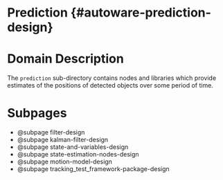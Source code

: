 Prediction {#autoware-prediction-design}
==========

# Domain Description

The `prediction` sub-directory contains nodes and libraries which provide estimates of the
positions of detected objects over some period of time.

# Subpages

- @subpage filter-design
- @subpage kalman-filter-design
- @subpage state-and-variables-design
- @subpage state-estimation-nodes-design
- @subpage motion-model-design
- @subpage tracking_test_framework-package-design
